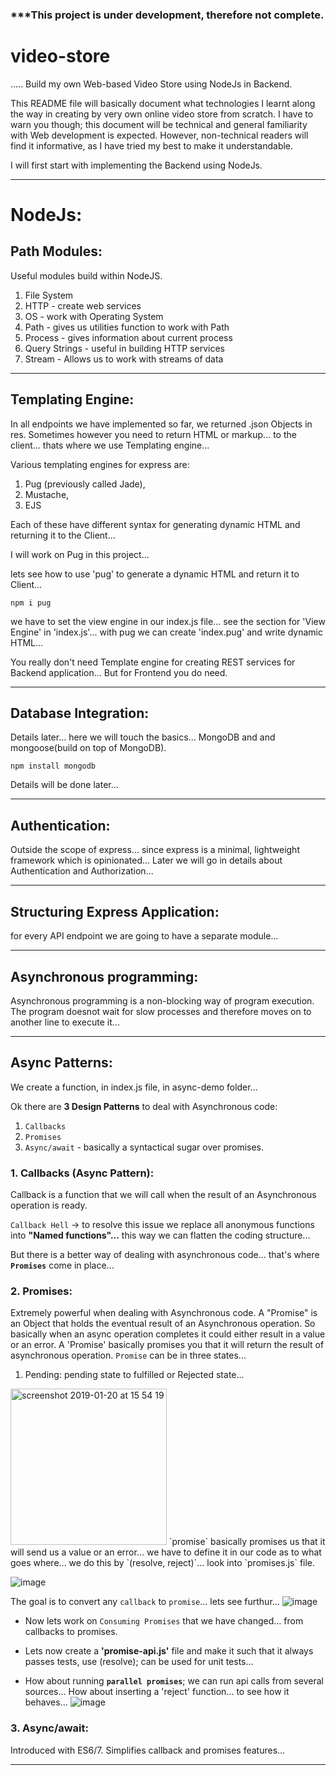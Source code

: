### ***This project is under development, therefore not complete.

# video-store
..... Build my own Web-based Video Store using NodeJs in Backend.

This README file will basically document what technologies I learnt along the way in creating by very own online video store from scratch. I have to warn you though; this document will be technical and general familiarity with Web development is expected. However, non-technical readers will find it informative, as I have tried my best to make it understandable.

I will first start with implementing the Backend using NodeJs. 

___
# NodeJs:

## Path Modules:
Useful modules build within NodeJS.

1. File System
2. HTTP - create web services
3. OS - work with Operating System
4. Path - gives us utilities function to work with Path
5. Process - gives information about current process
6. Query Strings - useful in building HTTP services
7. Stream - Allows us to work with streams of data

___
## Templating Engine:
In all endpoints we have implemented so far, we returned .json Objects in res. Sometimes however you need to return HTML or markup... to the client... thats where we use Templating engine... 

Various templating engines for express are:
1. Pug (previously called Jade), 
2. Mustache, 
3. EJS

Each of these have different syntax for generating dynamic HTML and returning it to the Client... 

I will work on Pug in this project... 

lets see how to use 'pug' to generate a dynamic HTML and return it to Client... 
```
npm i pug
```
we have to set the view engine in our index.js file... see the section for 'View Engine' in 'index.js'... with pug we can create 'index.pug' and write dynamic HTML... 

You really don't need Template engine for creating REST services for Backend application... But for Frontend you do need.

___
## Database Integration:
Details later... here we will touch the basics... 
MongoDB and and mongoose(build on top of MongoDB).

```
npm install mongodb
```
Details will be done later...

___
## Authentication:
Outside the scope of express... since express is a minimal, lightweight framework which is opinionated... Later we will go in details about Authentication and Authorization... 

___
## Structuring Express Application:
for every API endpoint we are going to have a separate module... 

___
## Asynchronous programming:
Asynchronous programming is a non-blocking way of program execution. The program doesnot wait for slow processes and therefore moves on to another line to execute it... 

___
## Async Patterns:
We create a function, in index.js file, in async-demo folder... 

Ok there are __3 Design Patterns__ to deal with Asynchronous code:
1. `Callbacks`
2. `Promises`
3. `Async/await` - basically a syntactical sugar over promises.

### 1. Callbacks (Async Pattern):
Callback is a function that we will call when the result of an Asynchronous operation is ready. 

`Callback Hell` -> to resolve this issue we replace all anonymous functions into __"Named functions"...__ this way we can flatten the coding structure... 

But there is a better way of dealing with asynchronous code... that's where __`Promises`__ come in place...

### 2. Promises:
Extremely powerful when dealing with Asynchronous code. A "Promise" is an Object that holds the eventual result of an Asynchronous operation. So basically when an async operation completes it could either result in a value or an error. A 'Promise' basically promises you that it will return the result of asynchronous operation. 
`Promise` can be in three states... 
1. Pending: pending state to fulfilled or Rejected state...
<img width="250" alt="screenshot 2019-01-20 at 15 54 19" src="https://user-images.githubusercontent.com/9574723/51440865-b6a95400-1ccb-11e9-976a-384558feb055.png">
`promise` basically promises us that it will send us a value or an error... we have to define it in our code as to what goes where... we do this by `(resolve, reject)`... look into `promises.js` file.

![image](https://user-images.githubusercontent.com/9574723/51442551-3c35ff80-1cde-11e9-92be-027bc47c7837.png)

The goal is to convert any `callback` to `promise`... lets see furthur... 
![image](https://user-images.githubusercontent.com/9574723/51443027-c896f100-1ce3-11e9-9c9f-95949d7a8486.png)

- Now lets work on `Consuming Promises` that we have changed... from callbacks to promises.

- Lets now create a __'promise-api.js'__ file and make it such that it always passes tests, use (resolve); can be used for unit tests... 

- How about running __`parallel promises`__; we can run api calls from several sources... How about inserting a 'reject' function... to see how it behaves...
![image](https://user-images.githubusercontent.com/9574723/51741116-479a7980-2096-11e9-8cce-b53fc6ff1c41.png)


### 3. Async/await:
Introduced with ES6/7. Simplifies callback and promises features...
___
